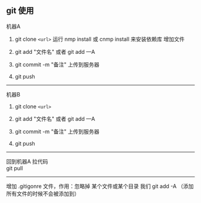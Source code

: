 ## git 使用
机器A
1. git clone `<url>`
运行 nmp install 或 cnmp install 来安装依赖库
增加文件
2. git add "文件名"  或者 git add —A

3. git commit -m "备注"
上传到服务器
4. git push 
-----

机器B 
1. git clone `<url>`
2. git add "文件名"  或者 git add —A

3. git commit -m "备注"
上传到服务器
4. git push 
----

回到机器A
拉代码  
git pull  

----
增加 .gitigonre  文件，作用：忽略掉 某个文件或某个目录
我们 git add -A （添加所有文件的时候不会被添加到）